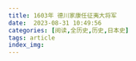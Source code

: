```yaml
---
title: 1603年 德川家康任征夷大将军
date:  2023-08-31 10:49:56
categories: [阅读,全历史,历史,日本史]
tags: article
index_img: 
---
```


